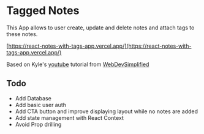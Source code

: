 # Tagged Notes

This App allows to user create, update and delete notes and attach tags to these notes.

[https://react-notes-with-tags-app.vercel.app/](https://react-notes-with-tags-app.vercel.app/)

Based on Kyle's [youtube](https://www.youtube.com/watch?v=j898RGRw0b4) tutorial from [WebDevSimplified](https://github.com/WebDevSimplified) 

## Todo
- Add Database
- Add basic user auth
- Add CTA button and improve displaying layout while no notes are added
- Add state management with React Context
- Avoid Prop drilling
